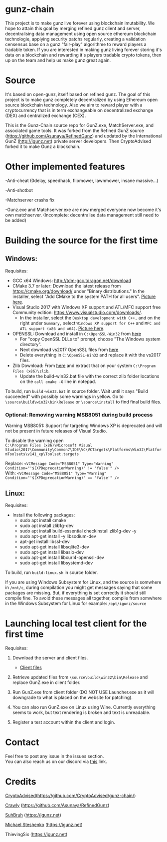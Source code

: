# gunz-chain
This project is to make gunz live forever using blockchain imutability. We hope to attain this goal by merging refined gunz client and server, decentralising data management using open source ethereum  blockchain technologie,  applying security patchs regularly, creating a validation censensus base on a gunz "fair-play" algorithme to reward players a tradable token.  If you are interested in making gunz living forever storing it's data on a blockchain and rewarding it's players tradable crypto tokens, then up on the team and help us make gunz great again. 

# Source
It's based on open-gunz, itself based on refined gunz. The goal of this project is to make gunz completely decentralized by using Ethereum open source blockchain technology. Also we aim to reward player with a cryptocurrency that is in term exchangeable on decentralized exchange (DEX) and centralized exchange (CEX). 

This is the Gunz-Chain source repo for GunZ.exe, MatchServer.exe, and associated game tools. It was forked from the Refined GunZ source (https://github.com/Asunaya/RefinedGunz) and updated by the International GunZ (http://igunz.net) private server developers. Then CryptoAdvised forked it to make Gunz a blockchain.

# Other implemented features
-Anti-cheat (0delay, speedhack, flipmower, lawnmower, insane massive...)

-Anti-shotbot

-Matchserver crashs fix

-Gunz.exe and Matchserver.exe are now merged everyone now become it's own matchserver. (Incomplete: decentralise data management still need to be added)


# Building the source for the first time

## Windows:
Requisites:

* GCC x64 Windows: http://tdm-gcc.tdragon.net/download
* CMake 3.7 or later: Download the latest release from https://cmake.org/download/ under "Binary distributions." In the installer, select "Add CMake to the system PATH for all users". [Picture here](https://i.imgur.com/rQHLXX8.png).
* Visual Studio 2017 with Windows XP support and ATL/MFC support free Community edition: https://www.visualstudio.com/downloads/.
  - In the installer, select the `Desktop development with C++,` and on the right under `Summary,` select `Windows XP support for C++` and `MFC and ATL support (x86 and x64)`. [Picture here](https://i.imgur.com/BqXoiXu.png).
* OPENSSL: Download and install in `C:\OpenSSL-Win32` from [here](https://mega.nz/#!jLQWAQBJ!nT3v1FDHO80ikOmzsBZrImUpyh5ozE9mYnxdGXDDKWA)
  - For "copy OpenSSL DLLs to" prompt, choose "The Windows system directory".
  - Next download vs2017 OpenSSL files from [here](https://mega.nz/#!HfwCkIJa!UYvC9Sv2S24PFwHYEzWfrHevISTf1AmD9LuEMI8Yhco)
  - Delete everything in `C:\OpenSSL-Win32` and replace it with the vs2017 files.
* Zlib Download: From [here](https://mega.nz/#!LepTgbTT!AHdYH0Kil1jxaINwhbm5uh7VtjKtcx6vMz6WZVHpCOU) and extract that on your system `C:\Program Files (x86)\zlib`.
  - Update the build-win32.bat file with the correct zlib folder locations on the `call cmake -G` line in notepad.

To build, run `build-win32.bat` in source folder. Wait until it says "Build succeeded" with possibly some warnings in yellow.
Go to `\source\build\win32\bin\Release` or `\source\install` to find final build files.

### Optional: Removing warning MSB8051 during build process
Warning MSB8051: Support for targeting Windows XP is deprecated and will not be present
in future releases of Visual Studio.

To disable the warning open  
`C:\Program Files (x86)\Microsoft Visual Studio\2017\Community\Common7\IDE\VC\VCTargets\Platforms\Win32\PlatformToolsets\v141_xp\Toolset.targets`

Replace:  `<VCMessage Code="MSB8051" Type="Warning" Condition="'$(XPDeprecationWarning)' != 'false'" />`  
With:     `<VCMessage Code="MSB8051" Type="Warning" Condition="'$(XPDeprecationWarning)' == 'false'" />`  

## Linux:
Requisites:

* Install the following packages: 
    - sudo apt install cmake
    - sudo apt install zlib1g-dev
    - sudo apt install build-essential checkinstall zlib1g-dev -y
    - sudo apt-get install -y libsodium-dev
    - apt-get install libssl-dev
    - sudo apt-get install libsqlite3-dev
    - sudo apt-get install libasio-dev
    - sudo apt-get install libcurl4-openssl-dev
    - sudo apt-get install libsystemd-dev

To build, run `build-linux.sh` in source folder.

If you are using Windows Subsystem for Linux, and the source is somwhere in `/mnt/c`, during compilation you might get messages saying that some packages are missing. But, if everything is set correctly it should still compile fine. To avoid these messages all together, compile from somwhere in the Windows Subsystem for Linux for example: `/opt/igunz/source`

# Launching local test client for the first time
Requisites:

1. Download the server and client files.

	- [Client files](https://github.com/CryptoAdvised/gunz-chain/releases/tag/0.0.0.1)

2. Retrieve updated files from `\source\build\win32\bin\Release` and replace GunZ.exe in client folder.
3. Run GunZ.exe from client folder (DO NOT USE Launcher.exe as it will downgrade to what is placed on the website for patching).
4. You can also run GunZ.exe on Linux using Wine. Currently everything seems to work, but text rendering is broken and text is unreadable.
5. Register a test account within the client and login.

# Contact
Feel free to post any issue in the issues section.  
You can also reach us on our discord via [this](https://discord.gg/5QzQmHdzpe) link.

# Credits
[CryptoAdvised](https://github.com/CryptoAdvised/)(https://github.com/CryptoAdvised/gunz-chain/)

[Crawly](https://github.com/Asunaya) (https://github.com/Asunaya/RefinedGunz)

[SuhBruh](https://github.com/suhbruh) (https://igunz.net)

[Michael Steshenko](https://github.com/Michael-Steshenko) (https://igunz.net)

ThievingSix (https://igunz.net)
